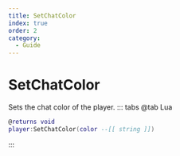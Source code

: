 ```yaml
---
title: SetChatColor
index: true
order: 2
category:
  - Guide
---
```


# SetChatColor
Sets the chat color of the player.
::: tabs
@tab Lua
```lua
@returns void
player:SetChatColor(color --[[ string ]])
```

:::